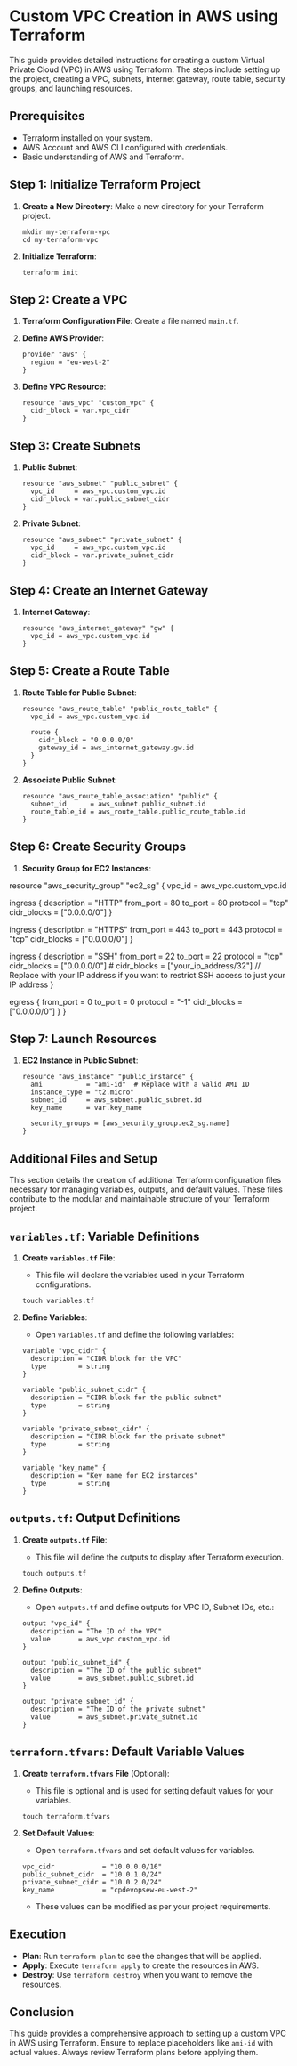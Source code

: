 # Custom VPC Creation in AWS using Terraform

This guide provides detailed instructions for creating a custom Virtual Private Cloud (VPC) in AWS using Terraform. The steps include setting up the project, creating a VPC, subnets, internet gateway, route table, security groups, and launching resources.

## Prerequisites

- Terraform installed on your system.
- AWS Account and AWS CLI configured with credentials.
- Basic understanding of AWS and Terraform.

## Step 1: Initialize Terraform Project

1. **Create a New Directory**: Make a new directory for your Terraform project.

   ```shell
   mkdir my-terraform-vpc
   cd my-terraform-vpc
   ```

2. **Initialize Terraform**:

   ```shell
   terraform init
   ```

## Step 2: Create a VPC

1. **Terraform Configuration File**: Create a file named `main.tf`.
2. **Define AWS Provider**:

   ```hcl
   provider "aws" {
     region = "eu-west-2"
   }
   ```

3. **Define VPC Resource**:

   ```hcl
   resource "aws_vpc" "custom_vpc" {
     cidr_block = var.vpc_cidr
   }
   ```

## Step 3: Create Subnets

1. **Public Subnet**:

   ```hcl
   resource "aws_subnet" "public_subnet" {
     vpc_id     = aws_vpc.custom_vpc.id
     cidr_block = var.public_subnet_cidr
   }
   ```

2. **Private Subnet**:

   ```hcl
   resource "aws_subnet" "private_subnet" {
     vpc_id     = aws_vpc.custom_vpc.id
     cidr_block = var.private_subnet_cidr
   }
   ```

## Step 4: Create an Internet Gateway

1. **Internet Gateway**:

   ```hcl
   resource "aws_internet_gateway" "gw" {
     vpc_id = aws_vpc.custom_vpc.id
   }
   ```

## Step 5: Create a Route Table

1. **Route Table for Public Subnet**:

   ```hcl
   resource "aws_route_table" "public_route_table" {
     vpc_id = aws_vpc.custom_vpc.id

     route {
       cidr_block = "0.0.0.0/0"
       gateway_id = aws_internet_gateway.gw.id
     }
   }
   ```

2. **Associate Public Subnet**:

   ```hcl
   resource "aws_route_table_association" "public" {
     subnet_id      = aws_subnet.public_subnet.id
     route_table_id = aws_route_table.public_route_table.id
   }
   ```

## Step 6: Create Security Groups

1. **Security Group for EC2 Instances**:

<!-- # Create a security group for the EC2 instance -->

resource "aws_security_group" "ec2_sg" {
vpc_id = aws_vpc.custom_vpc.id

  <!-- # Allow inbound HTTP traffic -->

ingress {
description = "HTTP"
from_port = 80
to_port = 80
protocol = "tcp"
cidr_blocks = ["0.0.0.0/0"]
}

  <!-- # Allow inbound HTTPS traffic -->

ingress {
description = "HTTPS"
from_port = 443
to_port = 443
protocol = "tcp"
cidr_blocks = ["0.0.0.0/0"]
}

  <!-- # Allow inbound SSH traffic from the user's IP address -->

ingress {
description = "SSH"
from_port = 22
to_port = 22
protocol = "tcp"
cidr_blocks = ["0.0.0.0/0"] # cidr_blocks = ["your_ip_address/32"] // Replace with your IP address if you want to restrict SSH access to just your IP address
}

  <!-- # Allow all outbound traffic -->

egress {
from_port = 0
to_port = 0
protocol = "-1"
cidr_blocks = ["0.0.0.0/0"]
}
}

## Step 7: Launch Resources

1. **EC2 Instance in Public Subnet**:

   ```hcl
   resource "aws_instance" "public_instance" {
     ami           = "ami-id"  # Replace with a valid AMI ID
     instance_type = "t2.micro"
     subnet_id     = aws_subnet.public_subnet.id
     key_name      = var.key_name

     security_groups = [aws_security_group.ec2_sg.name]
   }
   ```

## Additional Files and Setup

This section details the creation of additional Terraform configuration files necessary for managing variables, outputs, and default values. These files contribute to the modular and maintainable structure of your Terraform project.

## `variables.tf`: Variable Definitions

1. **Create `variables.tf` File**:

   - This file will declare the variables used in your Terraform configurations.

   ```shell
   touch variables.tf
   ```

2. **Define Variables**:

   - Open `variables.tf` and define the following variables:

   ```hcl
   variable "vpc_cidr" {
     description = "CIDR block for the VPC"
     type        = string
   }

   variable "public_subnet_cidr" {
     description = "CIDR block for the public subnet"
     type        = string
   }

   variable "private_subnet_cidr" {
     description = "CIDR block for the private subnet"
     type        = string
   }

   variable "key_name" {
     description = "Key name for EC2 instances"
     type        = string
   }
   ```

## `outputs.tf`: Output Definitions

1. **Create `outputs.tf` File**:

   - This file will define the outputs to display after Terraform execution.

   ```shell
   touch outputs.tf
   ```

2. **Define Outputs**:

   - Open `outputs.tf` and define outputs for VPC ID, Subnet IDs, etc.:

   ```hcl
   output "vpc_id" {
     description = "The ID of the VPC"
     value       = aws_vpc.custom_vpc.id
   }

   output "public_subnet_id" {
     description = "The ID of the public subnet"
     value       = aws_subnet.public_subnet.id
   }

   output "private_subnet_id" {
     description = "The ID of the private subnet"
     value       = aws_subnet.private_subnet.id
   }
   ```

## `terraform.tfvars`: Default Variable Values

1. **Create `terraform.tfvars` File** (Optional):

   - This file is optional and is used for setting default values for your variables.

   ```shell
   touch terraform.tfvars
   ```

2. **Set Default Values**:

   - Open `terraform.tfvars` and set default values for variables.

   ```hcl
   vpc_cidr            = "10.0.0.0/16"
   public_subnet_cidr  = "10.0.1.0/24"
   private_subnet_cidr = "10.0.2.0/24"
   key_name            = "cpdevopsew-eu-west-2"
   ```

   - These values can be modified as per your project requirements.

## Execution

- **Plan**: Run `terraform plan` to see the changes that will be applied.
- **Apply**: Execute `terraform apply` to create the resources in AWS.
- **Destroy**: Use `terraform destroy` when you want to remove the resources.

## Conclusion

This guide provides a comprehensive approach to setting up a custom VPC in AWS using Terraform. Ensure to replace placeholders like `ami-id` with actual values. Always review Terraform plans before applying them.

